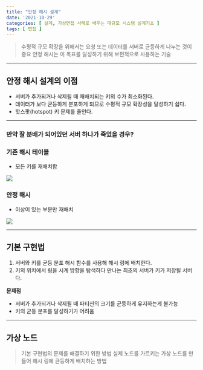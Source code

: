 ```yaml
---
title: "안정 해시 설계"
date: '2021-10-29'
categories: [ 설계, 가상면접 사례로 배우는 대규모 시스템 설계기초 ]
tags: [ 면접 ]
---
```



> 수평적 규모 확장을 위해서는 요청 또는 데이터를 서버로 균등하게 나누는 것이 중요
> 안정 해시는 이 목표를 달성하기 위해 보편적으로 사용하는 기술

---

## 안정 해시 설계의  이점

- 서버가 추가되거나 삭제될 때 재배치되는 키의 수가 최소화된다.
- 데이터가 보다 균등하게 분포하게 되므로 수평적 규모 확장성을 달성하기 쉽다.
- 핫스팟(hotspot) 키 문제를 줄인다.

---

### 만약 잘 분배가 되어있던 서버 하나가 죽었을 경우?

### 기존 해시 테이블

- 모든 키를 재배치함

![](https://user-images.githubusercontent.com/55419159/138881514-e09e12fd-2764-40ee-9eef-2cf3a4a84f3f.png)

### 안정 해시

- 이상이 있는 부분만 재배치

![](https://user-images.githubusercontent.com/55419159/138881565-e60403c1-c98e-48ab-bb80-8a8c5f10320b.png)

---

## 기본 구현법

1. 서버와 키를 균등 분포 해시 함수를 사용해 해시 링에 배치한다.
2. 키의 위치에서 링을 시계 방향을 탐색하다 만나는 최초의 서버가 키가 저장될 서버다.

**문제점**

- 서버가 추가되거나 삭제될 때 파티션의 크기를 균등하게 유지하는게 불가능
- 키의 균등 분포를 달성하기가 어려움

---

## 가상 노드

> 기본 구현법의 문제를 해결하기 위한 방법
> 실제 노드를 가르키는 가상 노드를 만들어 해시 링에 균등하게 배치하는 방법
